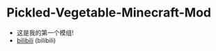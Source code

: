 # Pickled-Vegetable-Minecraft-Mod
 - 这是我的第一个模组!
 - [bilibili](https://www.bilibili.com/video/BV1fR4y1F7aX/) (bilibili)

